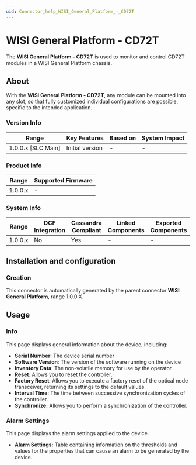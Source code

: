 ```yaml
---
uid: Connector_help_WISI_General_Platform_-_CD72T
---
```


# WISI General Platform - CD72T

The **WISI General Platform - CD72T** is used to monitor and control CD72T modules in a WISI General Platform chassis.

## About

With the **WISI General Platform - CD72T**, any module can be mounted into any slot, so that fully customized individual configurations are possible, specific to the intended application.

### Version Info

| Range                | Key Features     | Based on     | System Impact     |
|----------------------|------------------|--------------|-------------------|
| 1.0.0.x [SLC Main]   | Initial version  | -            | -                 |

### Product Info

| Range     | Supported Firmware     |
|-----------|------------------------|
| 1.0.0.x   | -                      |

### System Info

| Range     | DCF Integration     | Cassandra Compliant     | Linked Components     | Exported Components     |
|-----------|---------------------|-------------------------|-----------------------|-------------------------|
| 1.0.0.x   | No                  | Yes                     | -                     | -                       |

## Installation and configuration

### Creation

This connector is automatically generated by the parent connector **WISI General Platform**, range 1.0.0.X.

## Usage

### Info

This page displays general information about the device, including:

- **Serial Number**: The device serial number
- **Software Version**: The version of the software running on the device
- **Inventory Data**: The non-volatile memory for use by the operator.
- **Reset**: Allows you to reset the controller.
- **Factory Reset**: Allows you to execute a factory reset of the optical node transceiver, returning its settings to the default values.
- **Interval Time**: The time between successive synchronization cycles of the controller.
- **Synchronize:** Allows you to perform a synchronization of the controller.

### Alarm Settings

This page displays the alarm settings applied to the device.

- **Alarm Settings:** Table containing information on the thresholds and values for the properties that can cause an alarm to be generated by the device.
